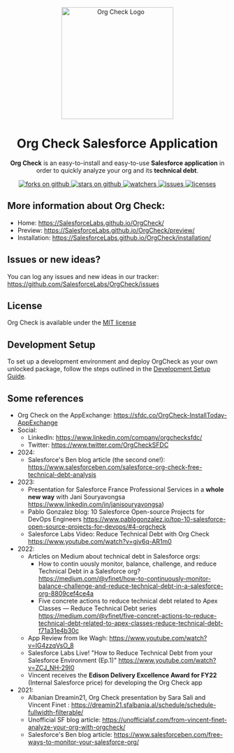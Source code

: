 <div align="center">
  <img src="docs/assets/pngs/Logo+Mascot-v3.png" width="256" alt="Org Check Logo" />
  <h1>Org Check Salesforce Application</h1>
  <p>
    <b>Org Check</b> is an easy-to-install and easy-to-use <b>Salesforce application</b> in order to quickly analyze your org and its <b>technical debt</b>.
  </p>
  <a href="https://github.com/SalesforceLabs/OrgCheck/network/members">
    <img alt="forks on github" src="https://img.shields.io/github/forks/SalesforceLabs/OrgCheck?style=flat-square&logoColor=blue">
  </a>
  <a href="https://github.com/SalesforceLabs/OrgCheck/stargazers">
    <img alt="stars on github" src="https://img.shields.io/github/stars/SalesforceLabs/OrgCheck?style=flat-square">
  </a>
  <a href="https://github.com/SalesforceLabs/OrgCheck/watchers">
    <img alt="watchers" src="https://img.shields.io/github/watchers/SalesforceLabs/OrgCheck?style=flat-square">
  </a>
  <a href="https://github.com/SalesforceLabs/OrgCheck/issues">
    <img alt="issues" src="https://img.shields.io/github/issues-raw/SalesforceLabs/OrgCheck?style=flat-square">
  </a>
  <a href="https://opensource.org/licenses/MIT">
    <img alt="licenses" src="https://img.shields.io/badge/License-MIT-yellow.svg">
  </a>
</div>


## More information about Org Check:
- Home: https://SalesforceLabs.github.io/OrgCheck/
- Preview: https://SalesforceLabs.github.io/OrgCheck/preview/
- Installation: https://SalesforceLabs.github.io/OrgCheck/installation/


## Issues or new ideas?

You can log any issues and new ideas in our tracker: https://github.com/SalesforceLabs/OrgCheck/issues


## License

Org Check is available under the [MIT license](LICENSE.md)

## Development Setup

To set up a development environment and deploy OrgCheck as your own unlocked package, follow the steps outlined in the [Development Setup Guide](docs/development.md).

## Some references
- Org Check on the AppExchange: https://sfdc.co/OrgCheck-InstallToday-AppExchange
- Social:
  - LinkedIn: https://www.linkedin.com/company/orgchecksfdc/
  - Twitter: https://www.twitter.com/OrgCheckSFDC
- 2024: 
  - Salesforce's Ben blog article (the second one!): https://www.salesforceben.com/salesforce-org-check-free-technical-debt-analysis
- 2023:
  - Presentation for Salesforce France Professional Services in a **whole new way** with Jani Souryavongsa https://www.linkedin.com/in/janisouryavongsa)
  - Pablo Gonzalez blog: 10 Salesforce Open-source Projects for DevOps Engineers https://www.pablogonzalez.io/top-10-salesforce-open-source-projects-for-devops/#4-orgcheck
  - Salesforce Labs Video: Reduce Technical Debt with Org Check https://www.youtube.com/watch?v=gjv6q-AR1m0
- 2022:
  - Articles on Medium about technical debt in Salesforce orgs:
    - How to contin uously monitor, balance, challenge, and reduce Technical Debt in a Salesforce org? https://medium.com/@vfinet/how-to-continuously-monitor-balance-challenge-and-reduce-technical-debt-in-a-salesforce-org-8809cef4ce4a
    - Five concrete actions to reduce technical debt related to Apex Classes — Reduce Technical Debt series https://medium.com/@vfinet/five-concret-actions-to-reduce-technical-debt-related-to-apex-classes-reduce-technical-debt-f71a31e4b30c
  - App Review from Ike Wagh: https://www.youtube.com/watch?v=IG4zzqVsO_8
  - Salesforce Labs Live! "How to Reduce Technical Debt from your Salesforce Environment (Ep.1)" https://www.youtube.com/watch?v=ZCJ_NH-29I0
  - Vincent receives the **Edison Delivery Excellence Award for FY22** (Internal Salesforce price) for developing the Org Check app 
- 2021: 
  - Albanian Dreamin21, Org Check presentation by Sara Sali and Vincent Finet : https://dreamin21.sfalbania.al/schedule/schedule-fullwidth-filterable/
  - Unofficial SF blog article: https://unofficialsf.com/from-vincent-finet-analyze-your-org-with-orgcheck/
  - Salesforce's Ben blog article: https://www.salesforceben.com/free-ways-to-monitor-your-salesforce-org/
